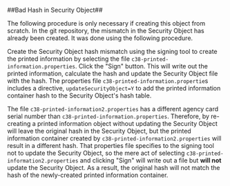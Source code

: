 ##Bad Hash in Security Object##

The following procedure is only necessary if creating this object
from scratch.  In the git repository, the mismatch in the Security
Object has already been created.  It was done using the following
procedure.

Create the Security Object hash mismatch using the signing tool
to create the printed information by selecting the file
`c38-printed-information.properties`.  Click the "Sign" button.
This will write out the printed information, calculate the hash
and update the Security Object file with the hash. The properties
file `c38-printed-information.propertie`s includes a directive,
`updateSecurityObject=Y` to add the printed information container hash
to the Security Object's hash table.

The file `c38-printed-information2.properties` has a different
agency card serial number than `c38-printed-information.properties`.
Therefore, by re-creating a printed information object without
updating the Security Object will leave the original hash in
the Security Object, but the printed information container
created by `c38-printed-information2.properties` will result in
a different hash. That properties file specifies to the signing
tool not to update the Security Object, so the mere act of
selecting `c38-printed-information2.properties` and clicking "Sign"
will write out a file but **will not** update the Security Object.
As a result, the original hash will not match the hash of the newly-created
printed information container.

